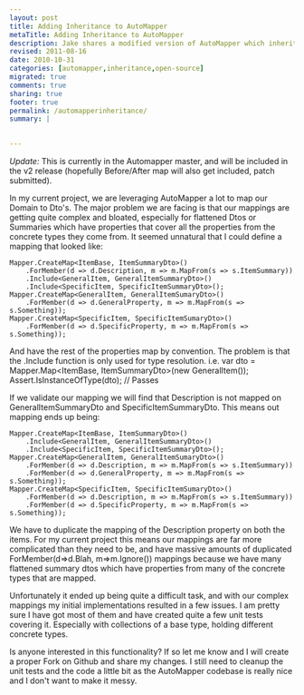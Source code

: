 ```yaml
---
layout: post
title: Adding Inheritance to AutoMapper
metaTitle: Adding Inheritance to AutoMapper
description: Jake shares a modified version of AutoMapper which inherits mappings when you include Derived types
revised: 2011-08-16
date: 2010-10-31
categories: [automapper,inheritance,open-source]
migrated: true
comments: true
sharing: true
footer: true
permalink: /automapperinheritance/
summary: | 
  

---
```

*Update:* This is currently in the Automapper master, and will be included in the v2 release (hopefully Before/After map will also get included, patch submitted).

In my current project, we are leveraging AutoMapper a lot to map our Domain to Dto's. The major problem we are facing is that our mappings are getting quite complex and bloated, especially for flattened Dtos or Summaries which have properties that cover all the properties from the concrete types they come from.
It seemed unnatural that I could define a mapping that looked like:

    Mapper.CreateMap<ItemBase, ItemSummaryDto>()
        .ForMember(d => d.Description, m => m.MapFrom(s => s.ItemSummary))
        .Include<GeneralItem, GeneralItemSummaryDto>()
        .Include<SpecificItem, SpecificItemSummaryDto>();
    Mapper.CreateMap<GeneralItem, GeneralItemSumaryDto>()
        .ForMember(d => d.GeneralProperty, m => m.MapFrom(s => s.Something));
    Mapper.CreateMap<SpecificItem, SpecificItemSumaryDto>()
        .ForMember(d => d.SpecificProperty, m => m.MapFrom(s => s.Something));

And have the rest of the properties map by convention. The problem is that the .Include function is only used for type resolution. i.e.
    var dto = Mapper.Map<ItemBase, ItemSummaryDto>(new GeneralItem());
    Assert.IsInstanceOfType<GeneralItemSummaryDto>(dto); // Passes

If we validate our mapping we will find that Description is not mapped on GeneralItemSummaryDto and SpecificItemSummaryDto. This means out mapping ends up being:

    Mapper.CreateMap<ItemBase, ItemSummaryDto>()
        .Include<GeneralItem, GeneralItemSummaryDto>()
        .Include<SpecificItem, SpecificItemSummaryDto>();
    Mapper.CreateMap<GeneralItem, GeneralItemSumaryDto>()
        .ForMember(d => d.Description, m => m.MapFrom(s => s.ItemSummary))
        .ForMember(d => d.GeneralProperty, m => m.MapFrom(s => s.Something));
    Mapper.CreateMap<SpecificItem, SpecificItemSumaryDto>()
        .ForMember(d => d.Description, m => m.MapFrom(s => s.ItemSummary))
        .ForMember(d => d.SpecificProperty, m => m.MapFrom(s => s.Something));

We have to duplicate the mapping of the Description property on both the items. For my current project this means our mappings are far more complicated than they need to be, and have massive amounts of duplicated ForMember(d=>d.Blah, m=>m.Ignore()) mappings because we have many flattened summary dtos which have properties from many of the concrete types that are mapped.

Unfortunately it ended up being quite a difficult task, and with our complex mappings my initial implementations resulted in a few issues. I am pretty sure I have got most of them and have created quite a few unit tests covering it. Especially with collections of a base type, holding different concrete types.

Is anyone interested in this functionality? If so let me know and I will create a proper Fork on Github and share my changes. I still need to cleanup the unit tests and the code a little bit as the AutoMapper codebase is really nice and I don't want to make it messy.

